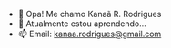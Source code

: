- 👋 Opa! Me chamo Kanaã R. Rodrigues
- 🌱 Atualmente estou aprendendo...
- 📫 Email: kanaa.rodrigues@gmail.com


<!---
KanaaRR/KanaaRR is a ✨ special ✨ repository because its `README.md` (this file) appears on your GitHub profile.
You can click the Preview link to take a look at your changes.
--->

